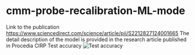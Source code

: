 # cmm-probe-recalibration-ML-mode
Link to the publication https://www.sciencedirect.com/science/article/pii/S2212827124001665
The detail description of the model is provided in the research article published in Procedia CIRP
Test accuracy
![Test accuracy](https://github.com/user-attachments/assets/e8e96417-b83a-4f79-b320-45e64d849e51)
